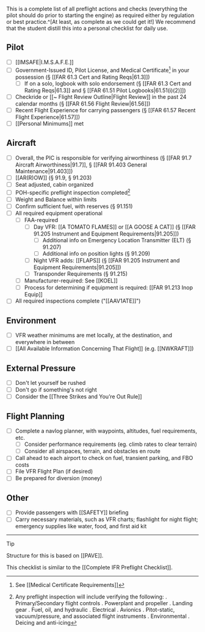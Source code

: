 This is a complete list of all preflight actions and checks (everything the pilot should do prior to starting the engine) as required either by regulation or best practice.^[At least, as complete as we could get it!]  We recommend that the student distill this into a personal checklist for daily use.

## Pilot
- [ ] [[IMSAFE|I.M.S.A.F.E.]]
- [ ] Government-Issued ID, Pilot License, and Medical Certificate[^med] in your possession (§ [[FAR 61.3 Cert and Rating Reqs|61.3]])
	- [ ] If on a solo, logbook with solo endorsement (§ [[FAR 61.3 Cert and Rating Reqs|61.3]] and § [[FAR 61.51 Pilot Logbooks|61.51(i)(2)]])
- [ ] Checkride or [[~ Flight Review Outline|Flight Review]] in the past 24 calendar months (§ [[FAR 61.56 Flight Review|61.56]])
- [ ] Recent Flight Experience for carrying passengers (§ [[FAR 61.57 Recent Flight Experience|61.57]])
- [ ] [[Personal Minimums]] met
## Aircraft
- [ ] Overall, the PIC is responsible for verifying airworthiness (§ [[FAR 91.7 Aircraft Airworthiness|91.7]], § [[FAR 91.403 General Maintenance|91.403]])
- [ ] [[AR(R)OW]] (§ 91.9, § 91.203)
- [ ] Seat adjusted, cabin organized
- [ ] POH-specific preflight inspection completed[^insp]
- [ ] Weight and Balance within limits
- [ ] Confirm sufficient fuel, with reserves (§ 91.151)
- [ ] All required equipment operational
	- [ ] FAA-required
		- [ ] Day VFR: [[A TOMATO FLAMES]] or [[A GOOSE A CAT]]  (§ [[FAR 91.205 Instrument and Equipment Requirements|91.205]])
			- [ ] Additional info on Emergency Location Transmitter (ELT) (§ 91.207)
			- [ ] Additional info on position lights (§ 91.209)
		- [ ] Night VFR adds: [[FLAPS]] (§ [[FAR 91.205 Instrument and Equipment Requirements|91.205]])
		- [ ] Transponder Requirements (§ 91.215)
	- [ ] Manufacturer-required: See [[KOEL]]
	- [ ] Process for determining if equipment is required: [[FAR 91.213 Inop Equip]]
- [ ] All required inspections complete ("[[AAV1ATE]]")

## Environment
- [ ] VFR weather minimums are met locally, at the destination, and everywhere in between
- [ ] [[All Available Information Concerning That Flight]] (e.g. [[NWKRAFT]])

## External Pressure
- [ ] Don't let yourself be rushed
- [ ] Don't go if something's not right
- [ ] Consider the [[Three Strikes and You’re Out Rule]]

## Flight Planning
- [ ] Complete a navlog planner, with waypoints, altitudes, fuel requirements, etc.
	- [ ] Consider performance requirements (eg. climb rates to clear terrain)
	- [ ] Consider all airspaces, terrain, and obstacles en route
- [ ] Call ahead to each airport to check on fuel, transient parking, and FBO costs
- [ ] File VFR Flight Plan (if desired)
- [ ] Be prepared for diversion (money)

## Other
- [ ] Provide passengers with [[SAFETY]] briefing
- [ ] Carry necessary materials, such as VFR charts; flashlight for night flight; emergency supplies like water, food, and first aid kit
---

> [!tip]
> Structure for this is based on [[PAVE]].

This checklist is similar to the [[Complete IFR Preflight Checklist]].


[^insp]: Any preflight inspection will include verifying the following:
  . Primary/Secondary flight controls
  . Powerplant and propeller
  . Landing gear
  . Fuel, oil, and hydraulic
  . Electrical
  . Avionics
  . Pitot-static, vacuum/pressure, and associated flight instruments
  . Environmental
  . Deicing and anti-icing
  
[^med]: See [[Medical Certificate Requirements]]